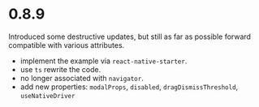 # 0.8.9

Introduced some destructive updates, but still as far as possible forward compatible with various attributes.

- implement the example via `react-native-starter`.
- use `ts` rewrite the code.
- no longer associated with `navigator`.
- add new properties: `modalProps`, `disabled`, `dragDismissThreshold`, `useNativeDriver`